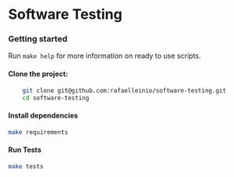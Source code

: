 # Software Testing

### Getting started

Run `make help` for more information on ready to use scripts.

#### Clone the project:

```bash
    git clone git@github.com:rafaelleinio/software-testing.git
    cd software-testing
```

#### Install dependencies

```bash
make requirements
```

#### Run Tests

```bash
make tests
```
